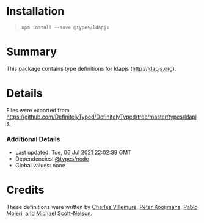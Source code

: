 # Installation
> `npm install --save @types/ldapjs`

# Summary
This package contains type definitions for ldapjs (http://ldapjs.org).

# Details
Files were exported from https://github.com/DefinitelyTyped/DefinitelyTyped/tree/master/types/ldapjs.

### Additional Details
 * Last updated: Tue, 06 Jul 2021 22:02:39 GMT
 * Dependencies: [@types/node](https://npmjs.com/package/@types/node)
 * Global values: none

# Credits
These definitions were written by [Charles Villemure](https://github.com/cvillemure), [Peter Kooijmans](https://github.com/peterkooijmans), [Pablo Moleri](https://github.com/pmoleri), and [Michael Scott-Nelson](https://github.com/mscottnelson).
